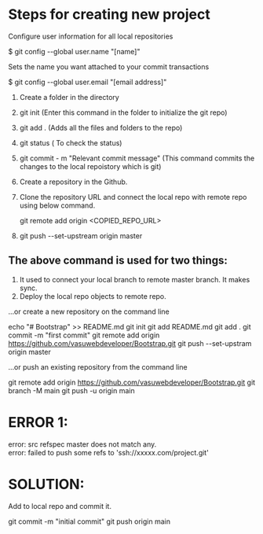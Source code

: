 # Steps for creating new project


Configure user information for all local repositories

$ git config --global user.name "[name]"

Sets the name you want attached to your commit transactions

$ git config --global user.email "[email address]"


1) Create a folder in the directory
2) git init (Enter this command in the folder to initialize the git repo)
3) git add . (Adds all the files and folders to the repo)
4) git status ( To check the status)
5) git commit - m "Relevant commit message" (This command commits the changes to the local repoistory which is git)

6) Create a repository in the Github.
7) Clone the repository URL and connect the local repo with remote repo using below command.
  
   git remote add origin <COPIED_REPO_URL>
8) git push --set-upstream origin master 
## The above command is used for two things:
1) It used to connect your local branch to remote master branch. It makes sync.
2) Deploy the local repo objects to remote repo.



<COMMANDS>

…or create a new repository on the command line

echo "# Bootstrap" >> README.md
git init
git add README.md
git add .
git commit -m "first commit"
git remote add origin https://github.com/vasuwebdeveloper/Bootstrap.git
git push --set-upstram origin master


…or push an existing repository from the command line

git remote add origin https://github.com/vasuwebdeveloper/Bootstrap.git
git branch -M main
git push -u origin main


<Common Errors>

# ERROR 1:

error: src refspec master does not match any.  
error: failed to push some refs to 'ssh://xxxxx.com/project.git'

# SOLUTION: 
Add to local repo and commit it.

git commit -m "initial commit"
git push origin main









